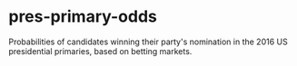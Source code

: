 # pres-primary-odds
Probabilities of candidates winning their party's nomination in the 2016 US presidential primaries, based on betting markets.
